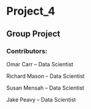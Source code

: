 # Project_4
## Group Project 
### Contributors: 
Omar Carr – Data Scientist

Richard Mason – Data Scientist

Susan Mensah – Data Scientist

Jake Peavy – Data Scientist 
